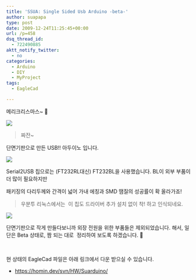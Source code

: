```yaml
---
title: 'SSUA: Single Sided Usb Arduino -beta-'
author: suapapa
type: post
date: 2009-12-24T11:25:45+00:00
url: /p=458
dsq_thread_id:
  - 722490885
aktt_notify_twitter:
  - no
categories:
  - Arduino
  - DIY
  - MyProject
tags:
  - EagleCad

---
```

메리크리스마스~ 🙂

![](https://asset.homin.dev/blog/image/SSUA_in_tin.jpg)

> 짜잔~

단면기판으로 만든 USB!! 아두이노 입니다.



![](https://asset.homin.dev/blog/image/SSUA_btm.jpg)

Serial2USB 칩으로는 (FT232RL대신) FT232BL을 사용했습니다. BL이 외부 부품이 더 많이 필요하지만

패키징의 다리두께와 간격이 넓어 가내 에칭과 SMD 땜질의 성공률이 확 올라가죠!

> 우분투 리눅스에서는  이 칩도 드라이버 추가 설치 없이 착! 하고 인식되네요.

![](https://asset.homin.dev/blog/image/SSUA_top.jpg)

단면기판으로 작게 만들다보니까 외장 전원을 위한 부품들은 제외되었습니다. 해서, 일단은 Beta 상태로, 짬 되는 대로  정리하여 보도록 하겠습니다. 🙂

 

현 상태의 EagleCad 파일은 아래 링크에서 다운 받으실 수 있습니다.

  * https://homin.dev/svn/HW/Suarduino/

 

 



 